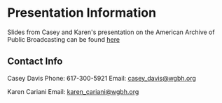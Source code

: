 # Presentation Information

Slides from Casey and Karen's presentation on the American Archive of Public Broadcasting can be found [here](https://drive.google.com/open?id=0Bwm23BLk__-NUGtpbHllTVBKYVE)


## Contact Info

Casey Davis
Phone: 617-300-5921
Email: casey_davis@wgbh.org

Karen Cariani
Email: karen_cariani@wgbh.org 